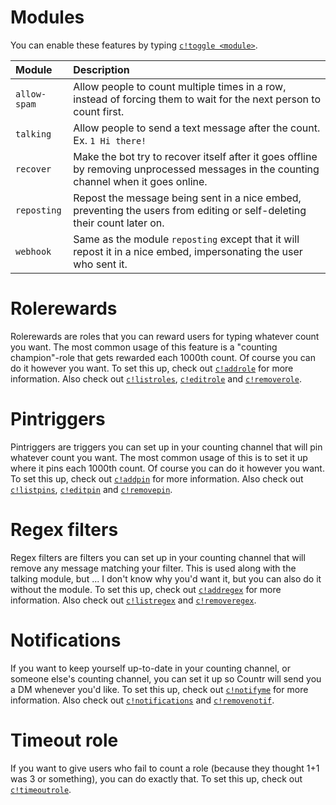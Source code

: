 # Modules

You can enable these features by typing [`c!toggle <module>`](/commands#ctoggle).

| Module | Description |
|:-------|:------------|
| `allow-spam` | Allow people to count multiple times in a row, instead of forcing them to wait for the next person to count first. |
| `talking` | Allow people to send a text message after the count. Ex. `1 Hi there!` |
| `recover` | Make the bot try to recover itself after it goes offline by removing unprocessed messages in the counting channel when it goes online. |
| `reposting` | Repost the message being sent in a nice embed, preventing the users from editing or self-deleting their count later on. |
| `webhook` | Same as the module `reposting` except that it will repost it in a nice embed, impersonating the user who sent it. |

# Rolerewards

Rolerewards are roles that you can reward users for typing whatever count you want. The most common usage of this feature is a "counting champion"-role that gets rewarded each 1000th count. Of course you can do it however you want. To set this up, check out  [`c!addrole`](/commands#caddrole) for more information. Also check out [`c!listroles`](/commands#clistroles), [`c!editrole`](/commands#ceditrole) and [`c!removerole`](/commands#cremoverole).

# Pintriggers

Pintriggers are triggers you can set up in your counting channel that will pin whatever count you want. The most common usage of this is to set it up where it pins each 1000th count. Of course you can do it however you want. To set this up, check out [`c!addpin`](/commands#caddpin) for more information. Also check out [`c!listpins`](/commands#clistpins), [`c!editpin`](/commands#ceditpin) and [`c!removepin`](/commands#cremovepin).

# Regex filters

Regex filters are filters you can set up in your counting channel that will remove any message matching your filter. This is used along with the talking module, but ... I don't know why you'd want it, but you can also do it without the module. To set this up, check out [`c!addregex`](/commands#caddregex) for more information. Also check out [`c!listregex`](/commands#clistregex) and [`c!removeregex`](/commands#cremoveregex).

# Notifications

If you want to keep yourself up-to-date in your counting channel, or someone else's counting channel, you can set it up so Countr will send you a DM whenever you'd like. To set this up, check out [`c!notifyme`](/commands#cnotifyme) for more information. Also check out [`c!notifications`](/commands#cnotifications) and [`c!removenotif`](/commands#cremovenotif).

# Timeout role

If you want to give users who fail to count a role (because they thought 1+1 was 3 or something), you can do exactly that. To set this up, check out [`c!timeoutrole`](/commands#ctimeoutrole).